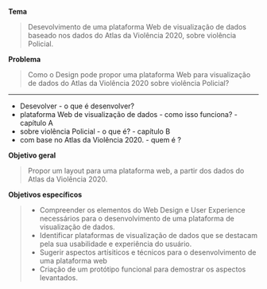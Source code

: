 **Tema**
> Desevolvimento de uma plataforma Web de visualização de dados baseado nos dados do Atlas da Violência 2020, sobre violência Policial.

**Problema**
> Como o Design pode propor uma plataforma Web para visualização de dados do Atlas da Violência 2020 sobre violência Policial?

----

* Desevolver - o que é desenvolver?
* plataforma Web de visualização de dados - como isso funciona? - capítulo A
* sobre violência Policial - o que é? - capítulo B
* com base no Atlas da Violência 2020. - quem é ?

**Objetivo geral**
> Propor um layout para uma plataforma web, a partir dos dados do Atlas da Violência 2020.

**Objetivos específicos**
> * Compreender os elementos do Web Design e User Experience necessários para o desenvolvimento de uma plataforma de visualização de dados.
> * Identificar plataformas de visualização de dados que se destacam pela sua usabilidade e experiência do usuário.
> * Sugerir aspectos artísiticos e técnicos para o desenvolvimento de uma plataforma web
> * Criação de um protótipo funcional para demostrar os aspectos levantados.

